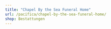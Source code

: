 ```yaml
---
title: "Chapel By the Sea Funeral Home"
url: /pacifica/chapel-by-the-sea-funeral-home/
shop: Bestattungen
---
```

